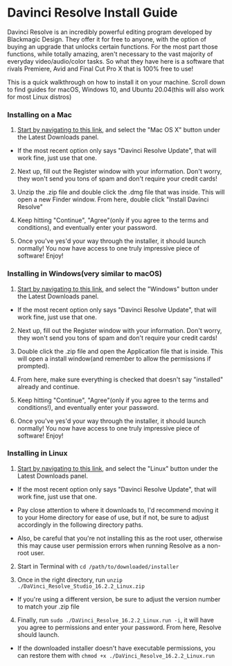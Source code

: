 # Davinci Resolve Install Guide

Davinci Resolve is an incredibly powerful editing program developed by Blackmagic Design. They offer it for free to anyone, with the option of buying an upgrade that unlocks certain functions. For the most part those functions, while totally amazing, aren't necessary to the vast majority of everyday video/audio/color tasks. So what they have here is a software that rivals Premiere, Avid and Final Cut Pro X that is 100% free to use!

This is a quick walkthrough on how to install it on your machine. Scroll down to find guides for macOS, Windows 10, and Ubuntu 20.04(this will also work for most Linux distros)

### Installing on a Mac

1. [Start by navigating to this link](https://www.blackmagicdesign.com/support/), and select the "Mac OS X" button under the Latest Downloads panel.
  - If the most recent option only says "Davinci Resolve Update", that will work fine, just use that one.


2. Next up, fill out the Register window with your information. Don't worry, they won't send you tons of spam and don't require your credit cards!

3. Unzip the .zip file and double click the .dmg file that was inside. This will open a new Finder window. From here, double click "Install Davinci Resolve"

4. Keep hitting "Continue", "Agree"(only if you agree to the terms and conditions), and eventually enter your password.

5. Once you've yes'd your way through the installer, it should launch normally! You now have access to one truly impressive piece of software! Enjoy!


### Installing in Windows(very similar to macOS)

1. [Start by navigating to this link](https://www.blackmagicdesign.com/support/), and select the "Windows" button under the Latest Downloads panel.
  - If the most recent option only says "Davinci Resolve Update", that will work fine, just use that one.


2. Next up, fill out the Register window with your information. Don't worry, they won't send you tons of spam and don't require your credit cards!

3. Double click the .zip file and open the Application file that is inside. This will open a install window(and remember to allow the permissions if prompted).

4. From here, make sure everything is checked that doesn't say "installed" already and continue.

5. Keep hitting "Continue", "Agree"(only if you agree to the terms and conditions!), and eventually enter your password.

6. Once you've yes'd your way through the installer, it should launch normally! You now have access to one truly impressive piece of software! Enjoy!

### Installing in Linux

1. [Start by navigating to this link](https://www.blackmagicdesign.com/support/), and select the "Linux" button under the Latest Downloads panel.
  - If the most recent option only says "Davinci Resolve Update", that will work fine, just use that one.

  - Pay close attention to where it downloads to, I'd recommend moving it to your Home directory for ease of use, but if not, be sure to adjust accordingly in the following directory paths.

  - Also, be careful that you're not installing this as the root user, otherwise this may cause user permission errors when running Resolve as a non-root user.

2. Start in Terminal with `cd /path/to/downloaded/installer`


3. Once in the right directory, run `unzip ./DaVinci_Resolve_Studio_16.2.2_Linux.zip`
  - If you're using a different version, be sure to adjust the version number to match your .zip file


4. Finally, run `sudo ./DaVinci_Resolve_16.2.2_Linux.run -i`, it will have you agree to permissions and enter your password. From here, Resolve should launch.
  - If the downloaded installer doesn't have executable permissions, you can restore them with `chmod +x ./DaVinci_Resolve_16.2.2_Linux.run`
